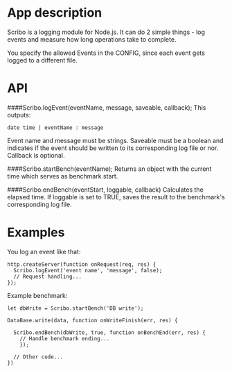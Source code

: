 # App description

Scribo is a logging module for Node.js. It can do 2 simple things - log events and measure how long operations take to complete.

You specify the allowed Events in the CONFIG, since each event gets logged to a different file.
# API
####Scribo.logEvent(eventName, message, saveable, callback);
This outputs:

    date time | eventName : message

Event name and message must be strings. Saveable must be a boolean and indicates if the event should be written to its corresponding log file or nor. Callback is optional.

####Scribo.startBench(eventName);
    Returns an object with the current time which serves as benchmark start.

####Scribo.endBench(eventStart, loggable, callback)
    Calculates the elapsed time. If loggable is set to TRUE, saves the result to the benchmark's corresponding log file.

# Examples

You log an event like that:

    http.createServer(function onRequest(req, res) {
      Scribo.logEvent('event name', 'message', false);
      // Request handling...
    });

Example benchmark:

    let dbWrite = Scribo.startBench('DB write');

    DataBase.write(data, function onWriteFinish(err, res) {

      Scribo.endBench(dbWrite, true, function onBenchEnd(err, res) {
        // Handle benchmark ending...
        });

      // Other code...
    })
